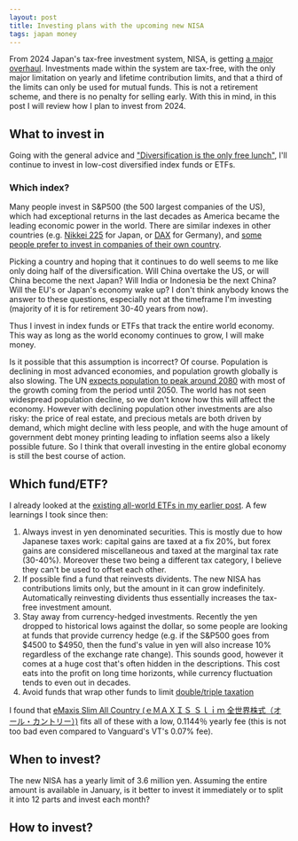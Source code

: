 ```yaml
---
layout: post
title: Investing plans with the upcoming new NISA
tags: japan money
---
```


From 2024 Japan's tax-free investment system, NISA, is getting [a major overhaul](https://www.retirejapan.com/nisa/#2024-nisa). Investments made within the system are tax-free, with the only major limitation on yearly and lifetime contribution limits, and that a third of the limits can only be used for mutual funds. This is not a retirement scheme, and there is no penalty for selling early. With this in mind, in this post I will review how I plan to invest from 2024.

<!--break-->

## What to invest in

Going with the general advice and ["Diversification is the only free lunch"](https://www.netwealth.com/ourviews/diversification-is-the-only-free-lunch-in-investing/), I'll continue to invest in low-cost diversified index funds or ETFs.

### Which index?

Many people invest in S&P500 (the 500 largest companies of the US), which had exceptional returns in the last decades as America became the leading economic power in the world. There are similar indexes in other countries (e.g. [Nikkei 225](https://en.wikipedia.org/wiki/Nikkei_225) for Japan, or [DAX](https://en.wikipedia.org/wiki/DAX) for Germany), and [some people prefer to invest in companies of their own country](https://www.investopedia.com/terms/h/home-country-bias.asp).

Picking a country and hoping that it continues to do well seems to me like only doing half of the diversification. Will China overtake the US, or will China become the next Japan? Will India or Indonesia be the next China? Will the EU's or Japan's economy wake up? I don't think anybody knows the answer to these questions, especially not at the timeframe I'm investing (majority of it is for retirement 30-40 years from now).

Thus I invest in index funds or ETFs that track the entire world economy. This way as long as the world economy continues to grow, I will make money. 

Is it possible that this assumption is incorrect? Of course. Population is declining in most advanced economies, and population growth globally is also slowing. The UN [expects population to peak around 2080](https://www.un.org/en/global-issues/population#:~:text=Our%20growing%20population&text=The%20world's%20population%20is%20expected,billion%20in%20the%20mid%2D2080s.) with most of the growth coming from the period until 2050. The world has not seen widespread population decline, so we don't know how this will affect the economy. However with declining population other investments are also risky: the price of real estate, and precious metals are both driven by demand, which might decline with less people, and with the huge amount of government debt money printing leading to inflation seems also a likely possible future. So I think that overall investing in the entire global economy is still the best course of action.

## Which fund/ETF?

I already looked at the [existing all-world ETFs in my earlier post](./2022-12-27-all-world-etfs-for-nisa.md). A few learnings I took since then:

1. Always invest in yen denominated securities. This is mostly due to how Japanese taxes work: capital gains are taxed at a fix 20%, but forex gains are considered miscellaneous and taxed at the marginal tax rate (30-40%). Moreover these two being a different tax category, I believe they can't be used to offset each other.
2. If possible find a fund that reinvests dividents. The new NISA has contributions limits only, but the amount in it can grow indefinitely. Automatically reinvesting dividents thus essentially increases the tax-free investment amount.
3. Stay away from currency-hedged investments. Recently the yen dropped to historical lows against the dollar, so some people are looking at funds that provide currency hedge (e.g. if the S&P500 goes from $4500 to $4950, then the fund's value in yen will also increase 10% regardless of the exchange rate change). This sounds good, however it comes at a huge cost that's often hidden in the descriptions. This cost eats into the profit on long time horizonts, while currency fluctuation tends to even out in decades.
4. Avoid funds that wrap other funds to limit [double/triple taxation](https://retirewiki.jp/wiki/Japanese_global_index_funds#The_triple_taxation_problem)

I found that [eMaxis Slim All Country (ｅＭＡＸＩＳ Ｓｌｉｍ 全世界株式（オール・カントリー）)](https://emaxis.jp/fund/253425.html) fits all of these with a low, 0.1144％ yearly fee (this is not too bad even compared to Vanguard's VT's 0.07% fee).

## When to invest?

The new NISA has a yearly limit of 3.6 million yen. Assuming the entire amount is available in January, is it better to invest it immediately or to split it into 12 parts and invest each month?

## How to invest?



